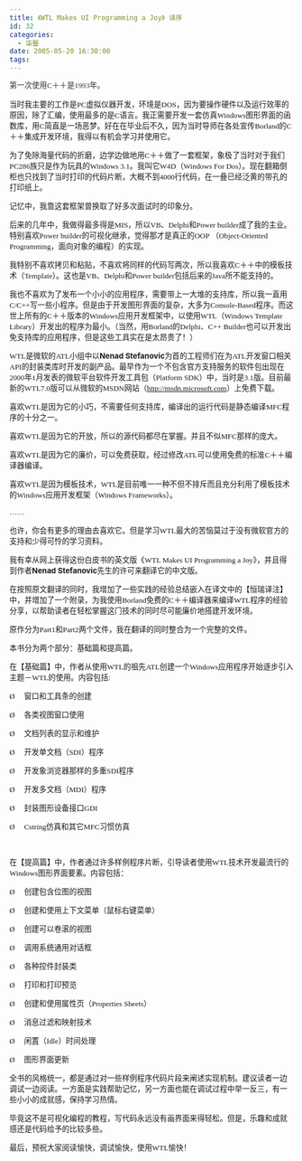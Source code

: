 ```yaml
---
title: 《WTL Makes UI Programming a Joy》 译序
id: 32
categories:
  - 柒藝
date: 2005-05-20 16:30:00
tags:
---
```


<span class="Apple-style-span" style="font-size:12px;color:#333333;line-height:18px;font-family:Tahoma;"><span id="ArticleContent1_ArticleContent1_lblContent"><span style="font-size:10pt;font-family:宋体;" lang="ZH-CN">第一次使用</span><span style="font-size:10pt;font-family:'Bookman Old Style';">C</span><span style="font-size:10pt;font-family:宋体;" lang="ZH-CN">＋＋是</span><span style="font-size:10pt;font-family:'Bookman Old Style';">1993</span><span style="font-size:10pt;font-family:宋体;" lang="ZH-CN">年。</span>
<p class="MsoNormal"><span style="font-size:10pt;font-family:宋体;" lang="ZH-CN">当时我主要的工作是</span><span style="font-size:10pt;font-family:'Bookman Old Style';">PC</span><span style="font-size:10pt;font-family:宋体;" lang="ZH-CN">虚拟仪器开发，环境是</span><span style="font-size:10pt;font-family:'Bookman Old Style';">DOS</span><span style="font-size:10pt;font-family:宋体;" lang="ZH-CN">，因为要操作硬件以及运行效率的原因，除了汇编，使用最多的是</span><span style="font-size:10pt;font-family:'Bookman Old Style';">C</span><span style="font-size:10pt;font-family:宋体;" lang="ZH-CN">语言。我正需要开发一套仿真</span><span style="font-size:10pt;font-family:'Bookman Old Style';">Windows</span><span style="font-size:10pt;font-family:宋体;" lang="ZH-CN">图形界面的函数库，用</span><span style="font-size:10pt;font-family:'Bookman Old Style';">C</span><span style="font-size:10pt;font-family:宋体;" lang="ZH-CN">简直是一场恶梦。好在在毕业后不久，因为当时导师在各处宣传</span><span style="font-size:10pt;font-family:'Bookman Old Style';">Borland</span><span style="font-size:10pt;font-family:宋体;" lang="ZH-CN">的</span><span style="font-size:10pt;font-family:'Bookman Old Style';">C</span><span style="font-size:10pt;font-family:宋体;" lang="ZH-CN">＋＋集成开发环境，我得以有机会学习并使用它。</span>

<span style="font-size:10pt;font-family:宋体;" lang="ZH-CN">为了免除海量代码的折磨，边学边做地用</span><span style="font-size:10pt;font-family:'Bookman Old Style';">C</span><span style="font-size:10pt;font-family:宋体;" lang="ZH-CN">＋＋做了一套框架，象极了当时对于我们</span><span style="font-size:10pt;font-family:'Bookman Old Style';">PC286</span><span style="font-size:10pt;font-family:宋体;" lang="ZH-CN">族只是作为玩具的</span><span style="font-size:10pt;font-family:'Bookman Old Style';">Windows 3.1</span><span style="font-size:10pt;font-family:宋体;" lang="ZH-CN">。我叫它</span><span style="font-size:10pt;font-family:'Bookman Old Style';">W4D</span><span style="font-size:10pt;font-family:宋体;" lang="ZH-CN">（</span><span style="font-size:10pt;font-family:'Bookman Old Style';">Windows For Dos</span><span style="font-size:10pt;font-family:宋体;" lang="ZH-CN">）。现在翻箱倒柜也只找到了当时打印的代码片断，大概不到</span><span style="font-size:10pt;font-family:'Bookman Old Style';">4000</span><span style="font-size:10pt;font-family:宋体;" lang="ZH-CN">行代码，在一叠已经泛黄的带孔的打印纸上。</span>

<span style="font-size:10pt;font-family:宋体;" lang="ZH-CN">记忆中，我靠这套框架曾换取了好多次面试时的印象分。</span>

<span style="font-size:10pt;font-family:宋体;" lang="ZH-CN">后来的几年中，我做得最多得是</span><span style="font-size:10pt;font-family:'Bookman Old Style';">MIS</span><span style="font-size:10pt;font-family:宋体;" lang="ZH-CN">，所以</span><span style="font-size:10pt;font-family:'Bookman Old Style';">VB</span><span style="font-size:10pt;font-family:宋体;" lang="ZH-CN">、</span><span style="font-size:10pt;font-family:'Bookman Old Style';">Delphi</span><span style="font-size:10pt;font-family:宋体;" lang="ZH-CN">和</span><span style="font-size:10pt;font-family:'Bookman Old Style';">Power builder</span><span style="font-size:10pt;font-family:宋体;" lang="ZH-CN">成了我的主业。特别喜欢</span><span style="font-size:10pt;font-family:'Bookman Old Style';">Power builder</span><span style="font-size:10pt;font-family:宋体;" lang="ZH-CN">的可视化继承，觉得那才是真正的</span><span style="font-size:10pt;font-family:'Bookman Old Style';">OOP&nbsp;</span><span style="font-size:10pt;font-family:宋体;" lang="ZH-CN">（</span><span style="font-size:10pt;font-family:'Bookman Old Style';">Object-Oriented Programming</span><span style="font-size:10pt;font-family:宋体;" lang="ZH-CN">，面向对象的编程）的实现。</span>

<span style="font-size:10pt;font-family:宋体;" lang="ZH-CN">我特别不喜欢拷贝和粘贴，不喜欢将同样的代码写两次，所以我喜欢</span><span style="font-size:10pt;font-family:'Bookman Old Style';">C</span><span style="font-size:10pt;font-family:宋体;" lang="ZH-CN">＋＋中的模板技术（</span><span style="font-size:10pt;font-family:'Bookman Old Style';">Template</span><span style="font-size:10pt;font-family:宋体;" lang="ZH-CN">）。这也是</span><span style="font-size:10pt;font-family:'Bookman Old Style';">VB</span><span style="font-size:10pt;font-family:宋体;" lang="ZH-CN">、</span><span style="font-size:10pt;font-family:'Bookman Old Style';">Delphi</span><span style="font-size:10pt;font-family:宋体;" lang="ZH-CN">和</span><span style="font-size:10pt;font-family:'Bookman Old Style';">Power builder</span><span style="font-size:10pt;font-family:宋体;" lang="ZH-CN">包括后来的</span><span style="font-size:10pt;font-family:'Bookman Old Style';">Java</span><span style="font-size:10pt;font-family:宋体;" lang="ZH-CN">所不能支持的。</span>

<span style="font-size:10pt;font-family:宋体;" lang="ZH-CN">我也不喜欢为了发布一个小小的应用程序，需要带上一大堆的支持库，所以我一直用</span><span style="font-size:10pt;font-family:'Bookman Old Style';">C/C++</span><span style="font-size:10pt;font-family:宋体;" lang="ZH-CN">写一些小程序。但是由于开发图形界面的复杂，大多为</span><span style="font-size:10pt;font-family:'Bookman Old Style';">Console-Based</span><span style="font-size:10pt;font-family:宋体;" lang="ZH-CN">程序。而这世上所有的</span><span style="font-size:10pt;font-family:'Bookman Old Style';">C</span><span style="font-size:10pt;font-family:宋体;" lang="ZH-CN">＋＋版本的</span><span style="font-size:10pt;font-family:'Bookman Old Style';">Windows</span><span style="font-size:10pt;font-family:宋体;" lang="ZH-CN">应用开发框架中，以使用</span><span style="font-size:10pt;font-family:'Bookman Old Style';">WTL</span><span style="font-size:10pt;font-family:宋体;" lang="ZH-CN">（</span><span style="font-size:10pt;font-family:'Bookman Old Style';">Windows Template Library</span><span style="font-size:10pt;font-family:宋体;" lang="ZH-CN">）开发出的程序为最小。（当然，用</span><span style="font-size:10pt;font-family:'Bookman Old Style';">Borland</span><span style="font-size:10pt;font-family:宋体;" lang="ZH-CN">的</span><span style="font-size:10pt;font-family:'Bookman Old Style';">Delphi</span><span style="font-size:10pt;font-family:宋体;" lang="ZH-CN">、</span><span style="font-size:10pt;font-family:'Bookman Old Style';">C++ Builder</span><span style="font-size:10pt;font-family:宋体;" lang="ZH-CN">也可以开发出免支持库的应用程序，但是这些工具实在是太昂贵了！）</span>

<span style="font-size:10pt;font-family:'Bookman Old Style';">WTL</span><span style="font-size:10pt;font-family:宋体;" lang="ZH-CN">是微软的</span><span style="font-size:10pt;font-family:'Bookman Old Style';">ATL</span><span style="font-size:10pt;font-family:宋体;" lang="ZH-CN">小组中以</span>**<span style="font-size:10pt;">Nenad Stefanovic</span>**<span style="font-size:10pt;font-family:宋体;" lang="ZH-CN">为首的工程师们在为</span><span style="font-size:10pt;font-family:'Bookman Old Style';">ATL</span><span style="font-size:10pt;font-family:宋体;" lang="ZH-CN">开发窗口相关</span><span style="font-size:10pt;font-family:'Bookman Old Style';">API</span><span style="font-size:10pt;font-family:宋体;" lang="ZH-CN">的封装类库时开发的副产品。最早作为一个不包含官方支持服务的软件包出现在</span><span style="font-size:10pt;font-family:'Bookman Old Style';">2000</span><span style="font-size:10pt;font-family:宋体;" lang="ZH-CN">年</span><span style="font-size:10pt;font-family:'Bookman Old Style';">1</span><span style="font-size:10pt;font-family:宋体;" lang="ZH-CN">月发表的微软平台软件开发工具包（</span><span style="font-size:10pt;font-family:'Bookman Old Style';">Platform SDK</span><span style="font-size:10pt;font-family:宋体;" lang="ZH-CN">）中，当时是</span><span style="font-size:10pt;font-family:'Bookman Old Style';">3.1</span><span style="font-size:10pt;font-family:宋体;" lang="ZH-CN">版。目前最新的</span><span style="font-size:10pt;font-family:'Bookman Old Style';">WTL7.0</span><span style="font-size:10pt;font-family:宋体;" lang="ZH-CN">版可以从微软的</span><span style="font-size:10pt;font-family:'Bookman Old Style';">MSDN</span><span style="font-size:10pt;font-family:宋体;" lang="ZH-CN">网站（</span><span style="font-size:10pt;font-family:'Bookman Old Style';">http://msdn.microsoft.com</span><span style="font-size:10pt;font-family:宋体;" lang="ZH-CN">）上免费下载。</span>

<span style="font-size:10pt;font-family:宋体;" lang="ZH-CN">喜欢</span><span style="font-size:10pt;font-family:'Bookman Old Style';">WTL</span><span style="font-size:10pt;font-family:宋体;" lang="ZH-CN">是因为它的小巧，不需要任何支持库，编译出的运行代码是静态编译</span><span style="font-size:10pt;font-family:'Bookman Old Style';">MFC</span><span style="font-size:10pt;font-family:宋体;" lang="ZH-CN">程序的十分之一。</span>

<span style="font-size:10pt;font-family:宋体;" lang="ZH-CN">喜欢</span><span style="font-size:10pt;font-family:'Bookman Old Style';">WTL</span><span style="font-size:10pt;font-family:宋体;" lang="ZH-CN">是因为它的开放，所以的源代码都尽在掌握。并且不似</span><span style="font-size:10pt;font-family:'Bookman Old Style';">MFC</span><span style="font-size:10pt;font-family:宋体;" lang="ZH-CN">那样的庞大。</span>

<span style="font-size:10pt;font-family:宋体;" lang="ZH-CN">喜欢</span><span style="font-size:10pt;font-family:'Bookman Old Style';">WTL</span><span style="font-size:10pt;font-family:宋体;" lang="ZH-CN">是因为它的廉价，可以免费获取，经过修改ATL可以使用免费的标准</span><span style="font-size:10pt;font-family:'Bookman Old Style';">C</span><span style="font-size:10pt;font-family:宋体;" lang="ZH-CN">＋＋编译器编译。</span>

<span style="font-size:10pt;font-family:宋体;" lang="ZH-CN">喜欢</span><span style="font-size:10pt;font-family:'Bookman Old Style';">WTL</span><span style="font-size:10pt;font-family:宋体;" lang="ZH-CN">是因为模板技术，</span><span style="font-size:10pt;font-family:'Bookman Old Style';">WTL</span><span style="font-size:10pt;font-family:宋体;" lang="ZH-CN">是目前唯一一种不但不排斥而且充分利用了模板技术的</span><span style="font-size:10pt;font-family:'Bookman Old Style';">Windows</span><span style="font-size:10pt;font-family:宋体;" lang="ZH-CN">应用开发框架（</span><span style="font-size:10pt;font-family:'Bookman Old Style';">Windows Frameworks</span><span style="font-size:10pt;font-family:宋体;" lang="ZH-CN">）。</span>

<span style="font-size:10pt;font-family:宋体;" lang="ZH-CN">&hellip;&hellip;</span>

<span style="font-size:10pt;font-family:宋体;" lang="ZH-CN">也许，你会有更多的理由去喜欢它。但是学习</span><span style="font-size:10pt;font-family:'Bookman Old Style';">WTL</span><span style="font-size:10pt;font-family:宋体;" lang="ZH-CN">最大的苦恼莫过于没有微软官方的支持和少得可怜的学习资料。</span>

<span style="font-size:10pt;font-family:宋体;" lang="ZH-CN">我有幸从网上获得这份白皮书的英文版《</span><span style="font-size:10pt;font-family:'Bookman Old Style';">WTL Makes UI Programming a Joy</span><span style="font-size:10pt;font-family:宋体;" lang="ZH-CN">》，并且得到作者</span>**<span style="font-size:10pt;">Nenad Stefanovic</span>**<span style="font-size:10pt;font-family:宋体;" lang="ZH-CN">先生</span><span style="font-size:10pt;font-family:宋体;" lang="ZH-CN">的许可来翻译它的中文版。</span>

<span style="font-size:10pt;font-family:宋体;" lang="ZH-CN">在按照原文翻译的同时，我增加了一些实践的经验总结嵌入在译文中的【恒瑞译注】中，并增加了一个附录，为我使用</span><span style="font-size:10pt;font-family:'Bookman Old Style';">Borland</span><span style="font-size:10pt;font-family:宋体;" lang="ZH-CN">免费的</span><span style="font-size:10pt;font-family:'Bookman Old Style';">C</span><span style="font-size:10pt;font-family:宋体;" lang="ZH-CN">＋＋编译器来编译</span><span style="font-size:10pt;font-family:'Bookman Old Style';">WTL</span><span style="font-size:10pt;font-family:宋体;" lang="ZH-CN">程序的经验分享，以帮助读者在轻松掌握这门技术的同时尽可能廉价地搭建开发环境。</span>

<span style="font-size:10pt;font-family:宋体;" lang="ZH-CN">原作分为</span><span style="font-size:10pt;font-family:'Bookman Old Style';">Part1</span><span style="font-size:10pt;font-family:宋体;" lang="ZH-CN">和</span><span style="font-size:10pt;font-family:'Bookman Old Style';">Part2</span><span style="font-size:10pt;font-family:宋体;" lang="ZH-CN">两个文件，我在翻译的同时整合为一个完整的文件。</span>

<span style="font-size:10pt;font-family:宋体;" lang="ZH-CN">本书分为两个部分：基础篇和提高篇。</span>

<span style="font-size:10pt;font-family:宋体;" lang="ZH-CN">在【基础篇】中，作者从使用</span><span style="font-size:10pt;font-family:'Bookman Old Style';">WTL</span><span style="font-size:10pt;font-family:宋体;" lang="ZH-CN">的祖先</span><span style="font-size:10pt;font-family:'Bookman Old Style';">ATL</span><span style="font-size:10pt;font-family:宋体;" lang="ZH-CN">创建一个</span><span style="font-size:10pt;font-family:'Bookman Old Style';">Windows</span><span style="font-size:10pt;font-family:宋体;" lang="ZH-CN">应用程序开始逐步引入主题－</span><span style="font-size:10pt;font-family:'Bookman Old Style';">WTL</span><span style="font-size:10pt;font-family:宋体;" lang="ZH-CN">的使用。内容包括</span><span style="font-size:10pt;font-family:'Bookman Old Style';">:</span>

<span style="font-size:10pt;font-family:Wingdings;">&Oslash;<span style="font:7pt 'Times New Roman';">&nbsp;&nbsp;&nbsp;&nbsp;&nbsp;&nbsp;&nbsp;</span></span><span style="font-size:10pt;font-family:宋体;" lang="ZH-CN">窗口和工具条的创建</span>

<span style="font-size:10pt;font-family:Wingdings;">&Oslash;<span style="font:7pt 'Times New Roman';">&nbsp;&nbsp;&nbsp;&nbsp;&nbsp;&nbsp;&nbsp;</span></span><span style="font-size:10pt;font-family:宋体;" lang="ZH-CN">各类视图窗口使用</span>

<span style="font-size:10pt;font-family:Wingdings;">&Oslash;<span style="font:7pt 'Times New Roman';">&nbsp;&nbsp;&nbsp;&nbsp;&nbsp;&nbsp;&nbsp;</span></span><span style="font-size:10pt;font-family:宋体;" lang="ZH-CN">文档列表的显示和维护</span>

<span style="font-size:10pt;font-family:Wingdings;">&Oslash;<span style="font:7pt 'Times New Roman';">&nbsp;&nbsp;&nbsp;&nbsp;&nbsp;&nbsp;&nbsp;</span></span><span style="font-size:10pt;font-family:宋体;" lang="ZH-CN">开发单文档（</span><span style="font-size:10pt;font-family:'Bookman Old Style';">SDI</span><span style="font-size:10pt;font-family:宋体;" lang="ZH-CN">）程序</span>

<span style="font-size:10pt;font-family:Wingdings;">&Oslash;<span style="font:7pt 'Times New Roman';">&nbsp;&nbsp;&nbsp;&nbsp;&nbsp;&nbsp;&nbsp;</span></span><span style="font-size:10pt;font-family:宋体;" lang="ZH-CN">开发象浏览器那样的多重</span><span style="font-size:10pt;font-family:'Bookman Old Style';">SDI</span><span style="font-size:10pt;font-family:宋体;" lang="ZH-CN">程序</span>

<span style="font-size:10pt;font-family:Wingdings;">&Oslash;<span style="font:7pt 'Times New Roman';">&nbsp;&nbsp;&nbsp;&nbsp;&nbsp;&nbsp;&nbsp;</span></span><span style="font-size:10pt;font-family:宋体;" lang="ZH-CN">开发多文档（</span><span style="font-size:10pt;font-family:'Bookman Old Style';">MDI</span><span style="font-size:10pt;font-family:宋体;" lang="ZH-CN">）程序</span>

<span style="font-size:10pt;font-family:Wingdings;">&Oslash;<span style="font:7pt 'Times New Roman';">&nbsp;&nbsp;&nbsp;&nbsp;&nbsp;&nbsp;&nbsp;</span></span><span style="font-size:10pt;font-family:宋体;" lang="ZH-CN">封装图形设备接口</span><span style="font-size:10pt;font-family:'Bookman Old Style';">GDI</span>

<span style="font-size:10pt;font-family:Wingdings;">&Oslash;<span style="font:7pt 'Times New Roman';">&nbsp;&nbsp;&nbsp;&nbsp;&nbsp;&nbsp;&nbsp;</span></span><span style="font-size:10pt;font-family:'Bookman Old Style';">Cstring</span><span style="font-size:10pt;font-family:宋体;" lang="ZH-CN">仿真和其它</span><span style="font-size:10pt;font-family:'Bookman Old Style';">MFC</span><span style="font-size:10pt;font-family:宋体;" lang="ZH-CN">习惯仿真</span>

<span style="font-size:10pt;font-family:黑体;">&nbsp;</span>

<span style="font-size:10pt;font-family:宋体;" lang="ZH-CN">在【提高篇】中，作者通过许多样例程序片断，引导读者使用</span><span style="font-size:10pt;font-family:'Bookman Old Style';">WTL</span><span style="font-size:10pt;font-family:宋体;" lang="ZH-CN">技术开发最流行的</span><span style="font-size:10pt;font-family:'Bookman Old Style';">Windows</span><span style="font-size:10pt;font-family:宋体;" lang="ZH-CN">图形界面要素。内容包括：</span>

<span style="font-size:10pt;font-family:Wingdings;">&Oslash;<span style="font:7pt 'Times New Roman';">&nbsp;&nbsp;&nbsp;&nbsp;&nbsp;&nbsp;&nbsp;</span></span><span style="font-size:10pt;font-family:宋体;" lang="ZH-CN">创建包含位图的视图</span>

<span style="font-size:10pt;font-family:Wingdings;">&Oslash;<span style="font:7pt 'Times New Roman';">&nbsp;&nbsp;&nbsp;&nbsp;&nbsp;&nbsp;&nbsp;</span></span><span style="font-size:10pt;font-family:宋体;" lang="ZH-CN">创建和使用上下文菜单（鼠标右键菜单）</span>

<span style="font-size:10pt;font-family:Wingdings;">&Oslash;<span style="font:7pt 'Times New Roman';">&nbsp;&nbsp;&nbsp;&nbsp;&nbsp;&nbsp;&nbsp;</span></span><span style="font-size:10pt;font-family:宋体;" lang="ZH-CN">创建可以卷滚的视图</span>

<span style="font-size:10pt;font-family:Wingdings;">&Oslash;<span style="font:7pt 'Times New Roman';">&nbsp;&nbsp;&nbsp;&nbsp;&nbsp;&nbsp;&nbsp;</span></span><span style="font-size:10pt;font-family:宋体;" lang="ZH-CN">调用系统通用对话框</span>

<span style="font-size:10pt;font-family:Wingdings;">&Oslash;<span style="font:7pt 'Times New Roman';">&nbsp;&nbsp;&nbsp;&nbsp;&nbsp;&nbsp;&nbsp;</span></span><span style="font-size:10pt;font-family:宋体;" lang="ZH-CN">各种控件封装类</span>

<span style="font-size:10pt;font-family:Wingdings;">&Oslash;<span style="font:7pt 'Times New Roman';">&nbsp;&nbsp;&nbsp;&nbsp;&nbsp;&nbsp;&nbsp;</span></span><span style="font-size:10pt;font-family:宋体;" lang="ZH-CN">打印和打印预览</span>

<span style="font-size:10pt;font-family:Wingdings;">&Oslash;<span style="font:7pt 'Times New Roman';">&nbsp;&nbsp;&nbsp;&nbsp;&nbsp;&nbsp;&nbsp;</span></span><span style="font-size:10pt;font-family:宋体;" lang="ZH-CN">创建和使用属性页（</span><span style="font-size:10pt;font-family:'Bookman Old Style';">Properties Sheets</span><span style="font-size:10pt;font-family:宋体;" lang="ZH-CN">）</span>

<span style="font-size:10pt;font-family:Wingdings;">&Oslash;<span style="font:7pt 'Times New Roman';">&nbsp;&nbsp;&nbsp;&nbsp;&nbsp;&nbsp;&nbsp;</span></span><span style="font-size:10pt;font-family:宋体;" lang="ZH-CN">消息过滤和映射技术</span>

<span style="font-size:10pt;font-family:Wingdings;">&Oslash;<span style="font:7pt 'Times New Roman';">&nbsp;&nbsp;&nbsp;&nbsp;&nbsp;&nbsp;&nbsp;</span></span><span style="font-size:10pt;font-family:宋体;" lang="ZH-CN">闲置（</span><span style="font-size:10pt;font-family:'Bookman Old Style';">Idle</span><span style="font-size:10pt;font-family:宋体;" lang="ZH-CN">）时间处理</span>

<span style="font-size:10pt;font-family:Wingdings;">&Oslash;<span style="font:7pt 'Times New Roman';">&nbsp;&nbsp;&nbsp;&nbsp;&nbsp;&nbsp;&nbsp;</span></span><span style="font-size:10pt;font-family:宋体;" lang="ZH-CN">图形界面更新</span>

<span style="font-size:10pt;font-family:宋体;" lang="ZH-CN">全书的风格统一，都是通过对一些样例程序代码片段来阐述实现机制。建议读者一边调试一边阅读。一方面是实践帮助记忆，另一方面也能在调试过程中举一反三，有一些小小的成就感，保持学习热情。</span>

<span style="font-size:10pt;font-family:宋体;" lang="ZH-CN">毕竟这不是可视化编程的教程，写代码永远没有画界面来得轻松。但是，乐趣和成就感还是代码给予的比较多些。</span>

<span style="font-size:10pt;font-family:宋体;" lang="ZH-CN">最后，预祝大家阅读愉快，调试愉快，使用</span><span style="font-size:10pt;font-family:'Bookman Old Style';">WTL</span><span style="font-size:10pt;font-family:宋体;" lang="ZH-CN">愉快！</span></span>&nbsp;</span></p>